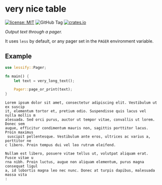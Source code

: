 # very nice table

[![license: MIT](https://img.shields.io/badge/license-MIT-blue)](https://opensource.org/license/mit)
![GitHub Tag](https://img.shields.io/github/v/tag/qrichert/lessify?sort=semver&filter=*.*.*&label=release)
[![crates.io](https://img.shields.io/crates/d/lessify?logo=rust&logoColor=white&color=orange)](https://crates.io/crates/lessify)

_Output text through a pager._

It uses `less` by default, or any pager set in the `PAGER` environment
variable.

## Example

```rust
use lessify::Pager;

fn main() {
    let text = very_long_text();

    Pager::page_or_print(text);
}
```

```
Lorem ipsum dolor sit amet, consectetur adipiscing elit. Vestibulum ut ex suscip
it, elementum tortor et, pretium odio. Suspendisse quis lacus vel nulla mollis m
alesuada. Sed orci purus, auctor ut tempor vitae, convallis ut lorem. Donec sem
augue, efficitur condimentum mauris non, sagittis porttitor lacus. Proin maximus
 suscipit pellentesque. Vestibulum ante eros, ultrices ac varius a, porttitor ne
c libero. Proin tempus dui vel leo rutrum eleifend.

Nullam est libero, posuere vitae tellus ut, volutpat aliquam erat. Fusce vitae u
rna nibh. Proin luctus, augue non aliquam elementum, purus magna consequat ligul
a, id lobortis magna leo nec nunc. Donec at turpis dapibus, malesuada massa vita
:
```
